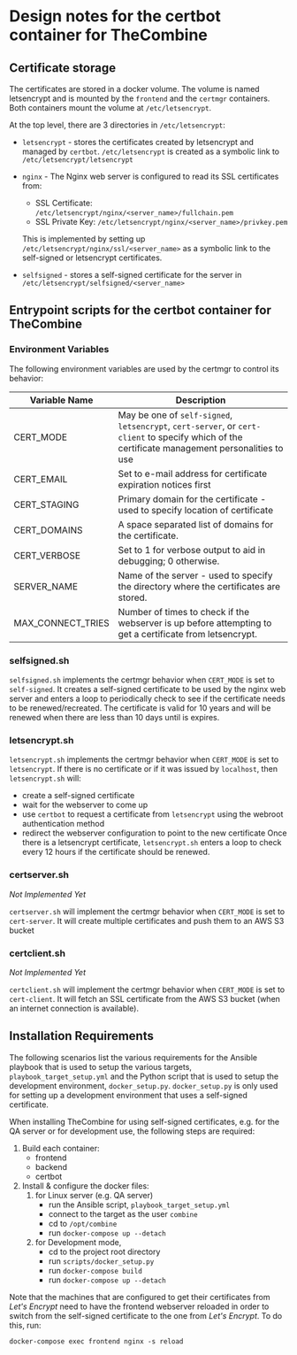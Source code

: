 # Design notes for the certbot container for TheCombine

## Certificate storage

The certificates are stored in a docker volume.  The volume is named letsencrypt
and is mounted by the `frontend` and the `certmgr` containers.  Both containers mount
the volume at `/etc/letsencrypt`.

At the top level, there are 3 directories in `/etc/letsencrypt`:
 - `letsencrypt` - stores the certificates created by letsencrypt and managed by `certbot`.
   `/etc/letsencrypt` is created as a symbolic link to `/etc/letsencrypt/letsencrypt`
 - `nginx` - The Nginx web server is configured to read its SSL certificates from:
   - SSL Certificate: `/etc/letsencrypt/nginx/<server_name>/fullchain.pem`
   - SSL Private Key: `/etc/letsencrypt/nginx/<server_name>/privkey.pem`

   This is implemented by setting up `/etc/letsencrypt/nginx/ssl/<server_name>` as a
   symbolic link to the self-signed or letsencrypt certificates.
 - `selfsigned` - stores a self-signed certificate for the server in
   `/etc/letsencrypt/selfsigned/<server_name>`

## Entrypoint scripts for the certbot container for TheCombine

### Environment Variables

The following environment variables are used by the certmgr to control its
behavior:

| Variable Name     | Description                                                                                                                                     |
| ----------------- | ----------------------------------------------------------------------------------------------------------------------------------------------- |
| CERT_MODE         | May be one of `self-signed`, `letsencrypt`, `cert-server`, or `cert-client` to specify which of the certificate management personalities to use |
| CERT_EMAIL        | Set to e-mail address for certificate expiration notices first                                                                                                       |
| CERT_STAGING      | Primary domain for the certificate - used to specify location of certificate                                                                    |
| CERT_DOMAINS      | A space separated list of domains for the certificate.                                                                                          |
| CERT_VERBOSE      | Set to 1 for verbose output to aid in debugging; 0 otherwise.                                                                                   |
| SERVER_NAME       | Name of the server - used to specify the directory where the certificates are stored.                                                           |
| MAX_CONNECT_TRIES | Number of times to check if the webserver is up before attempting to get a certificate from letsencrypt.                                        |

### selfsigned.sh
`selfsigned.sh` implements the certmgr behavior when `CERT_MODE` is set to
`self-signed`. It creates a self-signed certificate to be used by the nginx web
server and enters a loop to periodically check to see if the certificate needs
to be renewed/recreated.  The certificate is valid for 10 years and will be
renewed when there are less than 10 days until is expires.

### letsencrypt.sh
`letsencrypt.sh` implements the certmgr behavior when `CERT_MODE` is set to
`letsencrypt`.  If there is no certificate or if it was issued by `localhost`,
then `letsencrypt.sh` will:
 - create a self-signed certificate
 - wait for the webserver to come up
 - use `certbot` to request a certificate from `letsencrypt` using the webroot
   authentication method
 - redirect the webserver configuration to point to the new certificate
Once there is a letsencrypt certificate, `letsencrypt.sh` enters a loop to check
every 12 hours if the certificate should be renewed.

### certserver.sh
*Not Implemented Yet*

`certserver.sh` will implement the certmgr behavior when `CERT_MODE` is set to
`cert-server`. It will create multiple certificates and push them to an AWS S3 bucket

### certclient.sh
*Not Implemented Yet*

`certclient.sh` will implement the certmgr behavior when `CERT_MODE` is set to
`cert-client`.  It will fetch an SSL certificate from the AWS S3 bucket (when an
internet connection is available).

## Installation Requirements

The following scenarios list the various requirements for the Ansible playbook
that is used to setup the various targets, `playbook_target_setup.yml` and the
Python script that is used to setup the development environment,
`docker_setup.py`.  `docker_setup.py` is only used for setting up a development
environment that uses a self-signed certificate.

When installing TheCombine for using self-signed certificates, e.g. for the QA
server or for development use, the following steps are required:
  1. Build each container:
     - frontend
     - backend
     - certbot
  2. Install & configure the docker files:
     1. for Linux server (e.g. QA server)
        - run the Ansible script, `playbook_target_setup.yml`
        - connect to the target as the user `combine`
        - cd to `/opt/combine`
        - run `docker-compose up --detach`
     2. for Development mode,
        - cd to the project root directory
        - run `scripts/docker_setup.py`
        - run `docker-compose build`
        - run `docker-compose up --detach`

Note that the machines that are configured to get their certificates from
_Let's Encrypt_ need to have the frontend webserver reloaded in order to switch
from the self-signed certificate to the one from _Let's Encrypt_.   To do this,
run:
```
docker-compose exec frontend nginx -s reload
```

